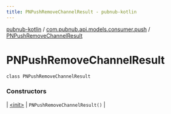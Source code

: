 ```yaml
---
title: PNPushRemoveChannelResult - pubnub-kotlin
---
```


[pubnub-kotlin](../../index.html) / [com.pubnub.api.models.consumer.push](../index.html) / [PNPushRemoveChannelResult](./index.html)

# PNPushRemoveChannelResult

`class PNPushRemoveChannelResult`

### Constructors

| [&lt;init&gt;](-init-.html) | `PNPushRemoveChannelResult()` |

